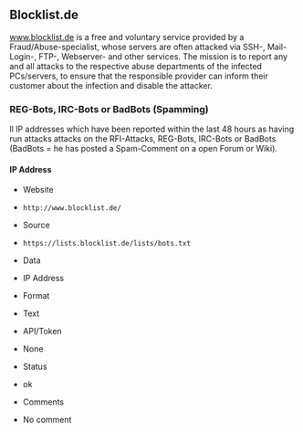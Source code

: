 ## Blocklist.de

www.blocklist.de is a free and voluntary service provided by a
Fraud/Abuse-specialist, whose servers are often attacked via SSH-, Mail-Login-,
FTP-, Webserver- and other services. 
The mission is to report any and all attacks to the respective abuse departments
of the infected PCs/servers, to ensure that the responsible provider can inform
their customer about the infection and disable the attacker. 

### REG-Bots, IRC-Bots or BadBots (Spamming)

ll IP addresses which have been reported within the last 48 hours as having run
attacks attacks on the RFI-Attacks, REG-Bots, IRC-Bots or BadBots (BadBots = he
has posted a Spam-Comment on a open Forum or Wiki).

#### IP Address
>
* Website
 - `http://www.blocklist.de/`
* Source
 - `https://lists.blocklist.de/lists/bots.txt`
* Data
 - IP Address
* Format
 - Text
* API/Token
 - None
* Status
 - ok
* Comments
 - No comment
